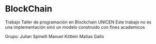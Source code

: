 # BlockChain
Trabajo Taller de programación en Blockchain UNICEN
Este trabajo no es una implementación sinó un modelo construido con fines academicos

Grupo:
Julian Spinelli
Manuel Kittlein
Matias Gallo
